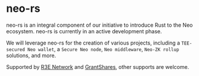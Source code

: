 # neo-rs

neo-rs is an integral component of our initiative to introduce Rust to the Neo ecosystem. neo-rs is currently in an
active development phase.

We will leverage neo-rs for the creation of various projects, including a `TEE-secured Neo wallet`,
a `Secure Neo node`, `Neo middleware`, `Neo-ZK rollup` solutions, and more.

Supported by [R3E Network](https://github.com/R3E-Network)
and [GrantShares](https://grantshares.io/app/details/155b825697b61f9f95292c8e466f6891), other supports are welcome.
